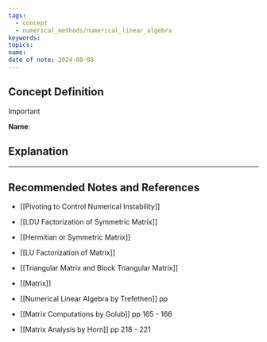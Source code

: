 ```yaml
---
tags:
  - concept
  - numerical_methods/numerical_linear_algebra
keywords: 
topics: 
name: 
date of note: 2024-08-08
---
```


## Concept Definition

>[!important]
>**Name**: 



## Explanation





-----------
##  Recommended Notes and References


- [[Pivoting to Control Numerical Instability]]
- [[LDU Factorization of Symmetric Matrix]]
- [[Hermitian or Symmetric Matrix]]
- [[LU Factorization of Matrix]]
- [[Triangular Matrix and Block Triangular Matrix]]
- [[Matrix]]




- [[Numerical Linear Algebra by Trefethen]] pp
- [[Matrix Computations by Golub]] pp 165 - 166
- [[Matrix Analysis by Horn]] pp 218 - 221